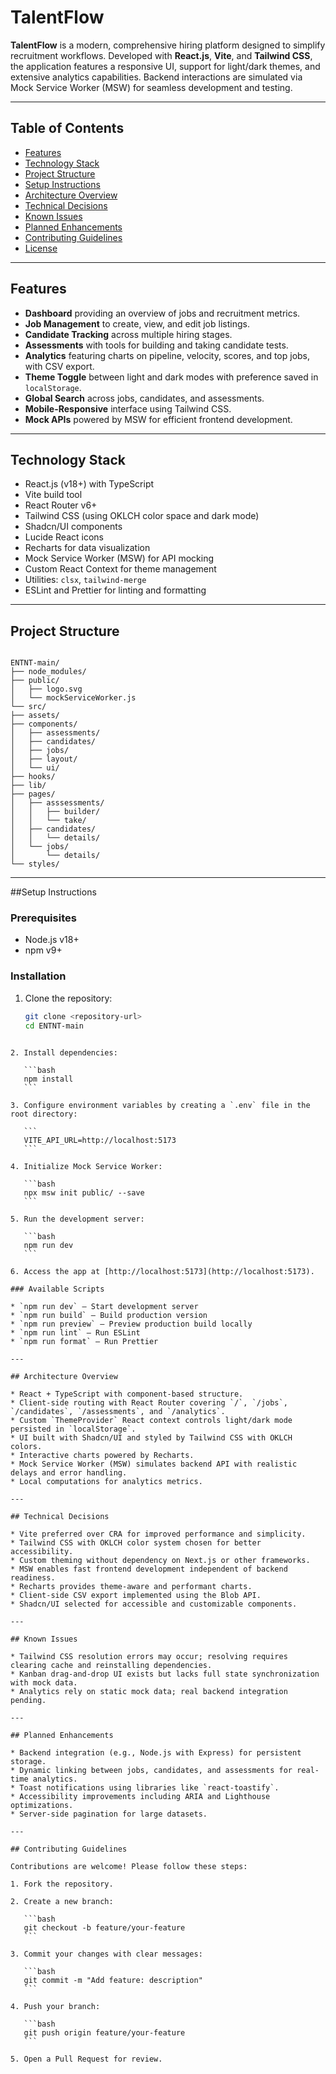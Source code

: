 # TalentFlow

**TalentFlow** is a modern, comprehensive hiring platform designed to simplify recruitment workflows. Developed with **React.js**, **Vite**, and **Tailwind CSS**, the application features a responsive UI, support for light/dark themes, and extensive analytics capabilities. Backend interactions are simulated via Mock Service Worker (MSW) for seamless development and testing.

---

## Table of Contents

- [Features](#features)  
- [Technology Stack](#technology-stack)  
- [Project Structure](#project-structure)  
- [Setup Instructions](#setup-instructions)  
- [Architecture Overview](#architecture-overview)  
- [Technical Decisions](#technical-decisions)  
- [Known Issues](#known-issues)  
- [Planned Enhancements](#planned-enhancements)  
- [Contributing Guidelines](#contributing-guidelines)  
- [License](#license)  

---

## Features

- **Dashboard** providing an overview of jobs and recruitment metrics.  
- **Job Management** to create, view, and edit job listings.  
- **Candidate Tracking** across multiple hiring stages.  
- **Assessments** with tools for building and taking candidate tests.  
- **Analytics** featuring charts on pipeline, velocity, scores, and top jobs, with CSV export.  
- **Theme Toggle** between light and dark modes with preference saved in `localStorage`.  
- **Global Search** across jobs, candidates, and assessments.  
- **Mobile-Responsive** interface using Tailwind CSS.  
- **Mock APIs** powered by MSW for efficient frontend development.

---

## Technology Stack

- React.js (v18+) with TypeScript  
- Vite build tool  
- React Router v6+  
- Tailwind CSS (using OKLCH color space and dark mode)  
- Shadcn/UI components  
- Lucide React icons  
- Recharts for data visualization  
- Mock Service Worker (MSW) for API mocking  
- Custom React Context for theme management  
- Utilities: `clsx`, `tailwind-merge`  
- ESLint and Prettier for linting and formatting  

---

## Project Structure

```

ENTNT-main/
├── node_modules/
├── public/
│   ├── logo.svg
│   └── mockServiceWorker.js
└── src/
├── assets/
├── components/
│   ├── assessments/
│   ├── candidates/
│   ├── jobs/
│   ├── layout/
│   └── ui/
├── hooks/
├── lib/
├── pages/
│   ├── asssessments/
│   │   ├── builder/
│   │   └── take/
│   ├── candidates/
│   │   └── details/
│   └── jobs/
│       └── details/
└── styles/

````

---

##Setup Instructions

### Prerequisites

- Node.js v18+  
- npm v9+  

### Installation

1. Clone the repository:

   ```bash
   git clone <repository-url>
   cd ENTNT-main
````

2. Install dependencies:

   ```bash
   npm install
   ```

3. Configure environment variables by creating a `.env` file in the root directory:

   ```
   VITE_API_URL=http://localhost:5173
   ```

4. Initialize Mock Service Worker:

   ```bash
   npx msw init public/ --save
   ```

5. Run the development server:

   ```bash
   npm run dev
   ```

6. Access the app at [http://localhost:5173](http://localhost:5173).

### Available Scripts

* `npm run dev` — Start development server
* `npm run build` — Build production version
* `npm run preview` — Preview production build locally
* `npm run lint` — Run ESLint
* `npm run format` — Run Prettier

---

## Architecture Overview

* React + TypeScript with component-based structure.
* Client-side routing with React Router covering `/`, `/jobs`, `/candidates`, `/assessments`, and `/analytics`.
* Custom `ThemeProvider` React context controls light/dark mode persisted in `localStorage`.
* UI built with Shadcn/UI and styled by Tailwind CSS with OKLCH colors.
* Interactive charts powered by Recharts.
* Mock Service Worker (MSW) simulates backend API with realistic delays and error handling.
* Local computations for analytics metrics.

---

## Technical Decisions

* Vite preferred over CRA for improved performance and simplicity.
* Tailwind CSS with OKLCH color system chosen for better accessibility.
* Custom theming without dependency on Next.js or other frameworks.
* MSW enables fast frontend development independent of backend readiness.
* Recharts provides theme-aware and performant charts.
* Client-side CSV export implemented using the Blob API.
* Shadcn/UI selected for accessible and customizable components.

---

## Known Issues

* Tailwind CSS resolution errors may occur; resolving requires clearing cache and reinstalling dependencies.
* Kanban drag-and-drop UI exists but lacks full state synchronization with mock data.
* Analytics rely on static mock data; real backend integration pending.

---

## Planned Enhancements

* Backend integration (e.g., Node.js with Express) for persistent storage.
* Dynamic linking between jobs, candidates, and assessments for real-time analytics.
* Toast notifications using libraries like `react-toastify`.
* Accessibility improvements including ARIA and Lighthouse optimizations.
* Server-side pagination for large datasets.

---

## Contributing Guidelines

Contributions are welcome! Please follow these steps:

1. Fork the repository.

2. Create a new branch:

   ```bash
   git checkout -b feature/your-feature
   ```

3. Commit your changes with clear messages:

   ```bash
   git commit -m "Add feature: description"
   ```

4. Push your branch:

   ```bash
   git push origin feature/your-feature
   ```

5. Open a Pull Request for review.

